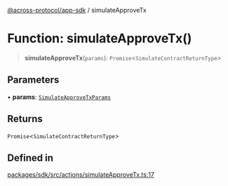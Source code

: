 [@across-protocol/app-sdk](../README.md) / simulateApproveTx

# Function: simulateApproveTx()

> **simulateApproveTx**(`params`): `Promise`\<`SimulateContractReturnType`\>

## Parameters

• **params**: [`SimulateApproveTxParams`](../type-aliases/SimulateApproveTxParams.md)

## Returns

`Promise`\<`SimulateContractReturnType`\>

## Defined in

[packages/sdk/src/actions/simulateApproveTx.ts:17](https://github.com/across-protocol/toolkit/blob/d027d7c23e7230b7b5f439570f9efd60c1d715ce/packages/sdk/src/actions/simulateApproveTx.ts#L17)
